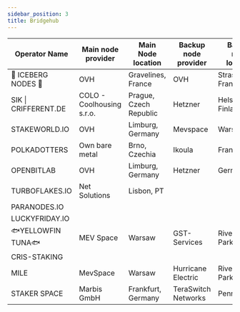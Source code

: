 ```yaml
---
sidebar_position: 3
title: Bridgehub
---
```


| Operator Name        | Main node provider        | Main Node location     | Backup node provider | Backup node location |
|----------------------|---------------------------|------------------------|----------------------|----------------------|
| 🧊 ICEBERG NODES 🧊    | OVH                       | Gravelines, France     | OVH                  | Strasburgo, France   |
| SIK \| CRIFFERENT.DE | COLO - Coolhousing s.r.o. | Prague, Czech Republic | Hetzner              | Helsinki, Finland    |
| STAKEWORLD.IO        | OVH                       | Limburg, Germany       | Mevspace             | Warsaw               |
| POLKADOTTERS         | Own bare metal            | Brno, Czechia          | Ikoula               | France               |
| OPENBITLAB           | OVH                       | Limburg, Germany       | Hetzner              | Germany              |
| TURBOFLAKES.IO       | Net Solutions             | Lisbon, PT             |                      |                      |
| PARANODES.IO         |                           |                        |                      |                      |
| LUCKYFRIDAY.IO       |                           |                        |                      |                      |
| 🐟YELLOWFIN TUNA🐟     | MEV Space                 | Warsaw                 | GST-Services         | Riverdale Park       |
| CRIS-STAKING         |                           |                        |                      |                      |
| MILE                 | MevSpace                  | Warsaw                 | Hurricane Electric   | Riverdale Park       |
| STAKER SPACE         | Marbis GmbH               | Frankfurt, Germany     | TeraSwitch Networks  | Pennsylvania         |
